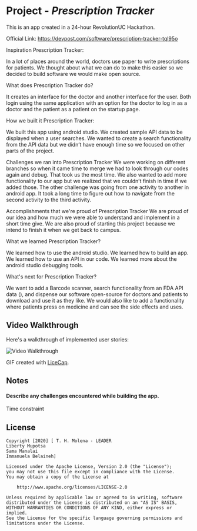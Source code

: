 # Project - *Prescription Tracker*

This is an app created in a 24-hour RevolutionUC Hackathon.

Official Link: https://devpost.com/software/prescription-tracker-tql95o

Inspiration Prescription Tracker:

In a lot of places around the world, doctors use paper to write prescriptions for patients. We thought about what we can do to make this easier so we decided to build software we would make open source.

What does Prescription Tracker do?

It creates an interface for the doctor and another interface for the user. Both login using the same application with an option for the doctor to log in as a doctor and the patient as a patient on the startup page.

How we built it Prescription Tracker:

We built this app using android studio. We created sample API data to be displayed when a user searches. We wanted to create a search functionality from the API data but we didn’t have enough time so we focused on other parts of the project.

Challenges we ran into Prescription Tracker
We were working on different branches so when it came time to merge we had to look through our codes again and debug. That took us the most time. We also wanted to add more functionality to our app but we realized that we couldn’t finish in time if we added those. The other challenge was going from one activity to another in android app. It took a long time to figure out how to navigate from the second activity to the third activity.

Accomplishments that we're proud of Prescription Tracker
We are proud of our idea and how much we were able to understand and implement in a short time give. We are also proud of starting this project because we intend to finish it when we get back to campus.

What we learned Prescription Tracker?

We learned how to use the android studio. We learned how to build an app. We learned how to use an API in our code. We learned more about the android studio debugging tools.

What's next for Prescription Tracker?

We want to add a Barcode scanner, search functionality from an FDA API data (), and dispense our software open-source for doctors and patients to download and use it as they like. We would also like to add a functionality where patients press on medicine and can see the side effects and uses.

## Video Walkthrough

Here's a walkthrough of implemented user stories:

<img src='Prescription_Tracker.gif' title='Video Walkthrough' width='' alt='Video Walkthrough' />

GIF created with [LiceCap](http://www.cockos.com/licecap/).

## Notes

#### Describe any challenges encountered while building the app.
Time constraint 

## License

    Copyright [2020] [ T. H. Molena - LEADER
    Liberty Mupotsa
    Sama Manalai
    Immanuela Belaineh]

    Licensed under the Apache License, Version 2.0 (the "License");
    you may not use this file except in compliance with the License.
    You may obtain a copy of the License at

        http://www.apache.org/licenses/LICENSE-2.0

    Unless required by applicable law or agreed to in writing, software
    distributed under the License is distributed on an "AS IS" BASIS,
    WITHOUT WARRANTIES OR CONDITIONS OF ANY KIND, either express or implied.
    See the License for the specific language governing permissions and
    limitations under the License.
